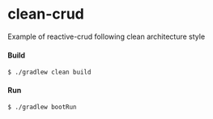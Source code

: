# clean-crud
Example of reactive-crud following clean architecture style

#### Build
`$ ./gradlew clean build`

#### Run
`$ ./gradlew bootRun`
